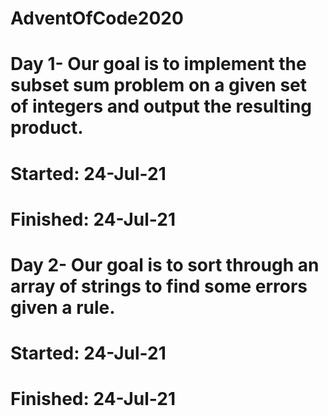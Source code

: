 # AdventOfCode2020

# Day 1- Our goal is to implement the subset sum problem on a given set of integers and output the resulting product.
# Started: 24-Jul-21
# Finished: 24-Jul-21

# Day 2- Our goal is to sort through an array of strings to find some errors given a rule.
# Started: 24-Jul-21
# Finished: 24-Jul-21
